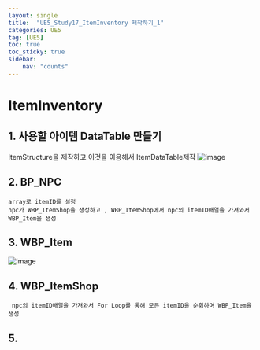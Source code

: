 ```yaml
---
layout: single
title:  "UE5_Study17_ItemInventory 제작하기_1"
categories: UE5
tag: [UE5]
toc: true
toc_sticky: true
sidebar:
    nav: "counts"
---
```


# ItemInventory

## 1. 사용할 아이템 DataTable 만들기

ItemStructure을 제작하고 이것을 이용해서 ItemDataTable제작
![image](https://github.com/silverlnng/DatastructureStudy/assets/112385982/dcc2ef39-ce68-4742-808a-6cd0e56306f6)

## 2. BP_NPC
    array로 itemID를 설정   
    npc가 WBP_ItemShop을 생성하고 , WBP_ItemShop에서 npc의 itemID배열을 가져와서 WBP_Item을 생성
   
## 3. WBP_Item
![image](https://github.com/silverlnng/DatastructureStudy/assets/112385982/a919c815-07cd-45a0-93c2-38a1f8d5e244)
   
## 4. WBP_ItemShop
     npc의 itemID배열을 가져와서 For Loop를 통해 모든 itemID을 순회하며 WBP_Item을 생성 
        
## 5. 

